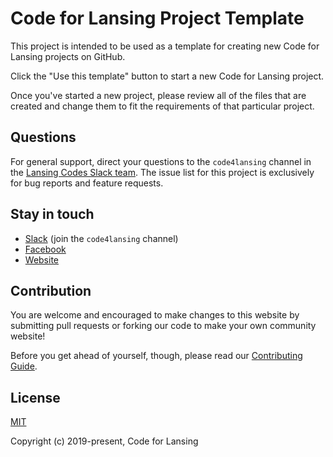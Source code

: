 # Code for Lansing Project Template

This project is intended to be used as a template for creating new Code for
Lansing projects on GitHub.

Click the "Use this template" button to start a new Code for Lansing project.

Once you've started a new project, please review all of the files that are
created and change them to fit the requirements of that particular project.

## Questions

For general support, direct your questions to the `code4lansing` channel in the
[Lansing Codes Slack team](http://slack.lansing.codes). The issue list for this
project is exclusively for bug reports and feature requests.

## Stay in touch

- [Slack](http://slack.lansing.codes) (join the `code4lansing` channel)
- [Facebook](https://www.facebook.com/code4lansing)
- [Website](https://codeforlansing.org/)

## Contribution

You are welcome and encouraged to make changes to this website by submitting
pull requests or forking our code to make your own community website!

Before you get ahead of yourself, though, please read our
[Contributing Guide](https://github.com/codeforlansing/project-template/blob/master/.github/CONTRIBUTING.md).

## License

[MIT](http://opensource.org/licenses/MIT)

Copyright (c) 2019-present, Code for Lansing
